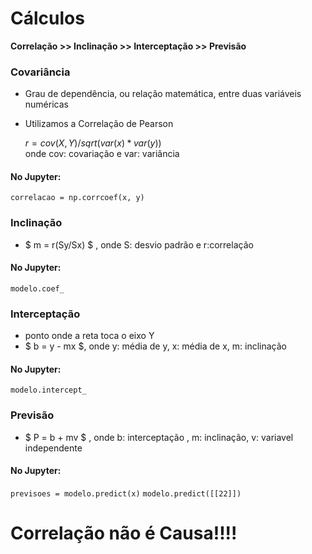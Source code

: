 # Cálculos

**Correlação >> Inclinação >> Interceptação >> Previsão**

### Covariância
 - Grau de dependência, ou relação matemática, entre duas variáveis numéricas 
 - Utilizamos a Correlação de Pearson
 
     $r = cov(X, Y) / sqrt(var(x)*var(y))$  
      onde cov: covariação e var: variância

#### No Jupyter:
`correlacao = np.corrcoef(x, y)`
     
### Inclinação
 - $ m = r(Sy/Sx) $ , onde S: desvio padrão e r:correlação

#### No Jupyter:
 `modelo.coef_`

 
### Interceptação
- ponto onde a reta toca o eixo Y 
- $ b = y - mx $, onde y: média de y, x: média de x, m: inclinação

#### No Jupyter:
 `modelo.intercept_`

### Previsão 
- $ P = b + mv $ , onde b: interceptação , m: inclinação, v: variavel independente

#### No Jupyter:
`previsoes = modelo.predict(x)`
`modelo.predict([[22]])`


# Correlação não é Causa!!!!
 